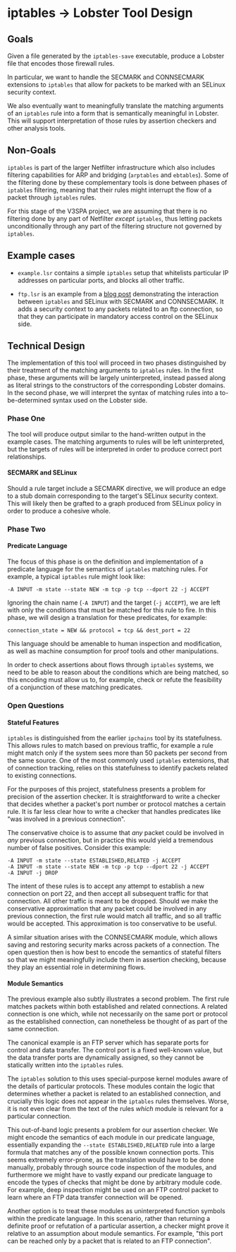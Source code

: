 # iptables -> Lobster Tool Design

## Goals

Given a file generated by the `iptables-save` executable, produce a
Lobster file that encodes those firewall rules.

In particular, we want to handle the SECMARK and CONNSECMARK
extensions to `iptables` that allow for packets to be marked with an
SELinux security context.

We also eventually want to meaningfully translate the matching
arguments of an `iptables` rule into a form that is semantically
meaningful in Lobster. This will support interpretation of those rules
by assertion checkers and other analysis tools.

## Non-Goals

`iptables` is part of the larger Netfilter infrastructure which also
includes filtering capabilities for ARP and bridging (`arptables` and
`ebtables`). Some of the filtering done by these complementary tools
is done between phases of `iptables` filtering, meaning that their
rules might interrupt the flow of a packet through `iptables`
rules.

For this stage of the V3SPA project, we are assuming that there is no
filtering done by any part of Netfilter *except* `iptables`, thus
letting packets unconditionally through any part of the filtering
structure not governed by `iptables`.

## Example cases

- `example.lsr` contains a simple `iptables` setup that whitelists
  particular IP addresses on particular ports, and blocks all other
  traffic.

- `ftp.lsr` is an example from a
  [blog post](http://james-morris.livejournal.com/11010.html)
  demonstrating the interaction between `iptables` and SELinux with
  SECMARK and CONNSECMARK. It adds a security context to any packets
  related to an ftp connection, so that they can participate in
  mandatory access control on the SELinux side.

## Technical Design

The implementation of this tool will proceed in two phases
distinguished by their treatment of the matching arguments to
`iptables` rules. In the first phase, these arguments will be largely
uninterpreted, instead passed along as literal strings to the
constructors of the corresponding Lobster domains. In the second
phase, we will interpret the syntax of matching rules into a
to-be-determined syntax used on the Lobster side.

### Phase One

The tool will produce output similar to the hand-written output in the
example cases. The matching arguments to rules will be left
uninterpreted, but the targets of rules will be interpreted in order
to produce correct port relationships.

#### SECMARK and SELinux

Should a rule target include a SECMARK directive, we will produce an
edge to a stub domain corresponding to the target's SELinux security
context. This will likely then be grafted to a graph produced from
SELinux policy in order to produce a cohesive whole.

### Phase Two

#### Predicate Language

The focus of this phase is on the definition and implementation of a
predicate language for the semantics of `iptables` matching rules. For
example, a typical `iptables` rule might look like:

    -A INPUT -m state --state NEW -m tcp -p tcp --dport 22 -j ACCEPT

Ignoring the chain name (`-A INPUT`) and the target (`-j ACCEPT`), we
are left with only the conditions that must be matched for this rule
to fire. In this phase, we will design a translation for these
predicates, for example:

    connection_state = NEW && protocol = tcp && dest_port = 22

This language should be amenable to human inspection and modification,
as well as machine consumption for proof tools and other
manipulations.

In order to check assertions about flows through `iptables` systems,
we need to be able to reason about the conditions which are being
matched, so this encoding must allow us to, for example, check or
refute the feasibility of a conjunction of these matching predicates.

### Open Questions

#### Stateful Features

`iptables` is distinguished from the earlier `ipchains` tool by its
statefulness. This allows rules to match based on previous traffic,
for example a rule might match only if the system sees more than 50
packets per second from the same source. One of the most commonly used
`iptables` extensions, that of connection tracking, relies on this
statefulness to identify packets related to existing connections.

For the purposes of this project, statefulness presents a problem for
precision of the assertion checker. It is straightforward to write a
checker that decides whether a packet's port number or protocol
matches a certain rule. It is far less clear how to write a checker
that handles predicates like "was involved in a previous
connection".

The conservative choice is to assume that *any* packet could be
involved in *any* previous connection, but in practice this would
yield a tremendous number of false positives. Consider this example:

    -A INPUT -m state --state ESTABLISHED,RELATED -j ACCEPT
    -A INPUT -m state --state NEW -m tcp -p tcp --dport 22 -j ACCEPT
    -A INPUT -j DROP

The intent of these rules is to accept any attempt to establish a new
connection on port 22, and then accept all subsequent traffic for that
connection. All other traffic is meant to be dropped. Should we make
the conservative approximation that any packet could be involved in
any previous connection, the first rule would match all traffic, and
so all traffic would be accepted. This approximation is too
conservative to be useful.

A similar situation arises with the CONNSECMARK module, which allows
saving and restoring security marks across packets of a
connection. The open question then is how best to encode the semantics
of stateful filters so that we might meaningfully include them in
assertion checking, because they play an essential role in determining
flows.

#### Module Semantics

The previous example also subtly illustrates a second problem. The
first rule matches packets within both established and related
connections. A related connection is one which, while not necessarily
on the same port or protocol as the established connection, can
nonetheless be thought of as part of the same connection.

The canonical example is an FTP server which has separate ports for
control and data transfer. The control port is a fixed well-known
value, but the data transfer ports are dynamically assigned, so they
cannot be statically written into the `iptables` rules.

The `iptables` solution to this uses special-purpose kernel modules
aware of the details of particular protocols. These modules contain
the logic that determines whether a packet is related to an
established connection, and crucially this logic does not appear in
the `iptables` rules themselves. Worse, it is not even clear from the
text of the rules *which* module is relevant for a particular
connection.

This out-of-band logic presents a problem for our assertion
checker. We might encode the semantics of each module in our predicate
language, essentially expanding the `--state ESTABLISHED,RELATED` rule
into a large formula that matches any of the possible known connection
ports. This seems extremely error-prone, as the translation would have
to be done manually, probably through source code inspection of the
modules, and furthermore we might have to vastly expand our predicate
language to encode the types of checks that might be done by arbitrary
module code. For example, deep inspection might be used on an FTP
control packet to learn where an FTP data transfer connection will be
opened.

Another option is to treat these modules as uninterpreted function
symbols within the predicate language. In this scenario, rather than
returning a definite proof or refutation of a particular assertion, a
checker might prove it relative to an assumption about module
semantics. For example, "this port can be reached only by a packet
that is related to an FTP connection".
